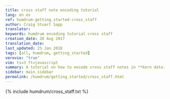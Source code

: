 ```yaml
---
title: cross staff note encoding tutorial
lang: en es
ref: humdrum-getting_started-cross_staff
author: Craig Stuart Sapp
translator: 
keywords: humdrum encoding tutorial cross staff
creation_date: 20 Aug 2017
translation_date: 
last_updated: 25 Jan 2018
tags: [all, humdrum, getting_started]
verovio: "true"
vim: ts=3 ft=javascript
summary: A tutorial on how to encode cross staff notes in **kern data.
sidebar: main_sidebar
permalink: /humdrum/getting_started/cross_staff.html
---
```


{% include humdrum/cross_staff.txt %}

